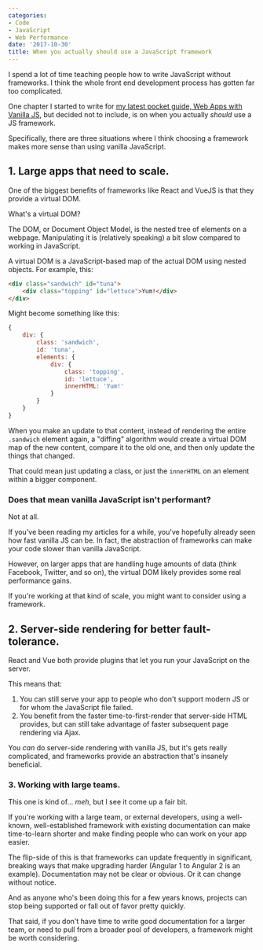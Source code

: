 ```yaml
---
categories:
- Code
- JavaScript
- Web Performance
date: '2017-10-30'
title: When you actually should use a JavaScript framework
---
```


I spend a lot of time teaching people how to write JavaScript without frameworks. I think the whole front end development process has gotten far too complicated.

One chapter I started to write for [my latest pocket guide, Web Apps with Vanilla JS](https://gomakethings.com/guides/web-apps/), but decided not to include, is on when you actually *should* use a JS framework.

Specifically, there are three situations where I think choosing a framework makes more sense than using vanilla JavaScript.

## 1. Large apps that need to scale.

One of the biggest benefits of frameworks like React and VueJS is that they provide a virtual DOM.

What's a virtual DOM?

The DOM, or Document Object Model, is the nested tree of elements on a webpage. Manipulating it is (relatively speaking) a bit slow compared to working in JavaScript.

A virtual DOM is a JavaScript-based map of the actual DOM using nested objects. For example, this:

```html
<div class="sandwich" id="tuna">
	<div class="topping" id="lettuce">Yum!</div>
</div>
```

Might become something like this:

```javascript
{
	div: {
		class: 'sandwich',
		id: 'tuna',
		elements: {
			div: {
				class: 'topping',
				id: 'lettuce',
				innerHTML: 'Yum!'
			}
		}
	}
}
```

When you make an update to that content, instead of rendering the entire `.sandwich` element again, a "diffing" algorithm would create a virtual DOM map of the new content, compare it to the old one, and then only update the things that changed.

That could mean just updating a class, or just the `innerHTML` on an element within a bigger component.

### Does that mean vanilla JavaScript isn't performant?

Not at all.

If you've been reading my articles for a while, you've hopefully already seen how fast vanilla JS can be. In fact, the abstraction of frameworks can make your code slower than vanilla JavaScript.

However, on larger apps that are handling huge amounts of data (think Facebook, Twitter, and so on), the virtual DOM likely provides some real performance gains.

If you're working at that kind of scale, you might want to consider using a framework.

## 2. Server-side rendering for better fault-tolerance.

React and Vue both provide plugins that let you run your JavaScript on the server.

This means that:

1. You can still serve your app to people who don't support modern JS or for whom the JavaScript file failed.
2. You benefit from the faster time-to-first-render that server-side HTML provides, but can still take advantage of faster subsequent page rendering via Ajax.

You *can* do server-side rendering with vanilla JS, but it's gets really complicated, and frameworks provide an abstraction that's insanely beneficial.

### 3. Working with large teams.

This one is kind of... *meh*, but I see it come up a fair bit.

If you're working with a large team, or external developers, using a well-known, well-established framework with existing documentation can make time-to-learn shorter and make finding people who can work on your app easier.

The flip-side of this is that frameworks can update frequently in significant, breaking ways that make upgrading harder (Angular 1 to Angular 2 is an example). Documentation may not be clear or obvious. Or it can change without notice.

And as anyone who's been doing this for a few years knows, projects can stop being supported or fall out of favor pretty quickly.

That said, if you don't have time to write good documentation for a larger team, or need to pull from a broader pool of developers, a framework might be worth considering.